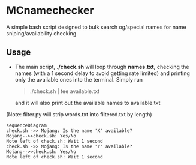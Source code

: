 # MCnamechecker
A simple bash script designed to bulk search og/special names for name sniping/availability checking.

## Usage

- The main script, **./check.sh** will loop through **names.txt,** checking the names (with a 1 second delay to avoid getting rate limited) and printing only the available ones into the terminal. Simply run
 
  > ./check.sh | tee available.txt

  and it will also print out the available names to available.txt
  
  
(Note: filter.py will strip words.txt into filtered.txt by length)
```mermaid
sequenceDiagram
check.sh ->> Mojang: Is the name 'X' available?
Mojang-->>check.sh: Yes/No
Note left of check.sh: Wait 1 second
check.sh ->> Mojang: Is the name 'Y' available?
Mojang-->>check.sh: Yes/No
Note left of check.sh: Wait 1 second
```
